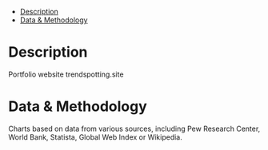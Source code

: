 * [Description](#description)
* [Data & Methodology](#data)

# Description

Portfolio website trendspotting.site

# Data & Methodology

Charts based on data from various sources, including Pew Research Center, World Bank, Statista, Global Web Index or Wikipedia.